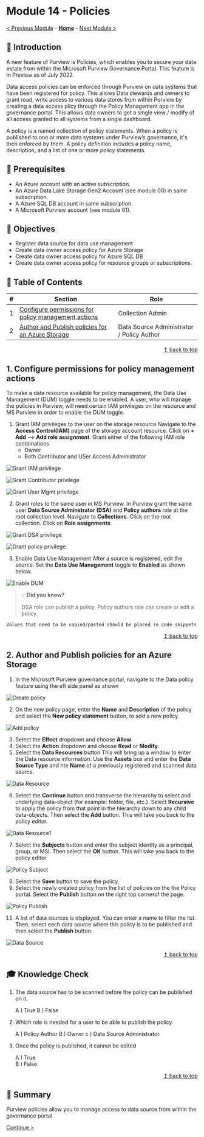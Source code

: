 # Module 14 - Policies

[< Previous Module](../modules/module00.md) - **[Home](../README.md)** - [Next Module >](../modules/module00.md)

## :loudspeaker: Introduction

A new feature of Purview is Policies, which enables you to secure your data estate from within the Microsoft Purview Governance Portal. This feature is in Preview as of July 2022.

Data access policies can be enforced through Purview on data systems that have been registered for policy. This allows Data stewards and owners to grant read, write access to various data stores from within Purview by creating a data access plicy through the Policy Management app in the governance portal. This allows data owners to get a single view / modify of all access granted to all systems from a single dashboard.

A policy is a named collection of policy statements. When a policy is published to one or more data systems under Purview’s governance, it's then enforced by them. A policy definition includes a policy name, description, and a list of one or more policy statements.

## :thinking: Prerequisites

* An Azure account with an active subscription.
* An Azure Data Lake Storage Gen2 Account (see module 00) in same subscription.
* A Azure SQL DB account in same subscription.
* A Microsoft Purview account (see module 01).

## :dart: Objectives

* Register data source for data use management
* Create data owner access policy for Azure Storage
* Create data owner access policy for Azure SQL DB
* Create data owner access policy for resource groups or subscriptions.

## :bookmark_tabs: Table of Contents

| #  | Section | Role |
| --- | --- | --- |
| 1 | [Configure permissions for policy management actions](#1-configure-permissions-for-policy-management-actions) | Collection Admin |
| 2 | [Author and Publish policies for an Azure Storage](#module14---Author-and-Publish-policies-for-an-Azure-Storage) | Data Source Administrator / Policy Author |

<div align="right"><a href="#module14---Configure-permissions-for-policy-management-actions">↥ back to top</a></div>

## 1. Configure permissions for policy management actions

To make a data resource available for policy management, the Data Use Management (DUM) toggle needs to be enabled. A user, who will manage the policies in Purview, will need certain IAM privileges on the resource and MS Purview in order to enable the DUM toggle.

1. Grant IAM privileges to the user on the storage resource
    Navigate to the **Access Control(IAM)** page of the storage account resource. Click on **+ Add** --> **Add role assignment**. Grant either of the following IAM role combinations 
    * Owner
    * Both Contributor and USer Access Administrator

 ![Grant IAM privilege](../images/module14/Storage-IAM.png)  
 
 
 ![Grant Contributor privilege](../images/module14/01-01contributor-role.png)  
 
 ![Grant User Mgmt privilege](../images/module14/01-01user-management.png)


2. Grant roles to the same user in MS Purview.
    In Purview grant the same user **Data Source Adminstrator (DSA)** and **Policy authors** role at the root collection level. 
    Navigate to **Collections**. Click on the root collection. Click on **Role assignments**

 ![Grant DSA privilege](../images/module14/01-01purview-role.png)
 

 ![Grant policy privilege](../images/module14/01-02policy-author-roles.png)

3. Enable Data Use Management
    After a source is registered, edit the source. Set the **Data Use Management** toggle to **Enabled** as shown below. 
    
![Enable DUM](../images/module14/01-0DUM.png)

> :bulb: **Did you know?**
>
> DSA role can publish a policy. 
> Policy authors role can create or edit a policy.

```text
Values that need to be copied/pasted should be placed in code snippets
```

<div align="right"><a href="#module14---Author-and-Publish-policies-for-an-Azure-Storage">↥ back to top</a></div>

## 2. Author and Publish policies for an Azure Storage

1. In the Microsoft Purview governance portal, navigate to the Data policy feature using the eft side panel as shown

 ![Create policy](../images/module14/02-01create-policy.png)


2. On the new policy page, enter the **Name** and **Description** of the policy and select the **New policy statement** button, to add a new policy.

 ![Add policy](../images/module14/02-02Add-policy.png)

3. Select the **Effect** dropdown and choose **Allow**. 
4. Select the **Action** dropdown and choose **Read** or **Modify**.
5. Select the **Data Resources** button This will bring up a window to enter the Data resource information. Use the **Assets** box and enter the **Data Source Type** and hte **Name** of a previously registered and scanned data source.

 ![Data Resource](../images/module14/02-05DataResource.png)
 
6. Select the **Continue** button and transverse the hierarchy to select and underlying data-object (for example: folder, file, etc.). Select **Recursive** to apply the policy from that point in the hierarchy down to any child data-objects. Then select the **Add** button. This will take you back to the policy editor.

![Data Resource1](../images/module14/0206DataResource.png)

7. Select the **Subjects** button and enter the subject identity as a principal, group, or MSI. Then select the **OK** button. This will take you back to the policy editor

![Policy Subject](../images/module14/02-07Subject.png)

8. Select the **Save** button to save the policy.
9. Select the newly created policy from the list of policies on the the Policy portal. Select the **Publish** button on the right top cornerof the page.

![Policy Publish](../images/module14/02-09publish-policy.png)

11. A list of data sources is displayed. You can enter a name to filter the list. Then, select each data source where this policy is to be published and then select the **Publish** button.

![Data Source](../images/module14/02-10select-data-sources-publish-policy.png)

<div align="right"><a href="#module-00---title">↥ back to top</a></div>

## :mortar_board: Knowledge Check

1. The data source has to be scanned before the policy can be published on it.

    A ) True 
    B ) False  

2. Which role is needed for a user to be able to publish the policy.

    A ) Policy Author 
    B ) Owner
    c ) Data Source Administrator.

3. Once the policy is published, it cannot be edited

    A ) True  
    B ) False  

<div align="right"><a href="#module-00---title">↥ back to top</a></div>

## :tada: Summary

Purview policies allow you to manage access to data source from within the governance portal. 

[Continue >](../modules/module00.md)
